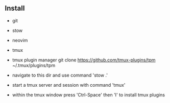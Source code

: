 ## Install
- git
- stow
- neovim
- tmux
- tmux plugin manager 
    git clone https://github.com/tmux-plugins/tpm ~/.tmux/plugins/tpm


- navigate to this dir and use command 'stow .'
- start a tmux server and session with command 'tmux'
- within the tmux window press 'Ctrl-Space' then 'I' to install tmux plugins
